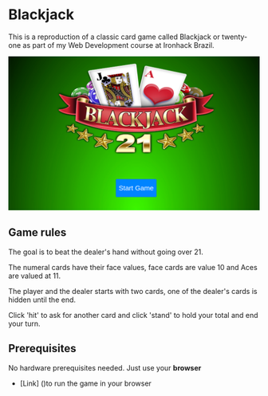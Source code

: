 # Blackjack

This is a reproduction of a classic card game called Blackjack or twenty-one as part of my Web Development course at Ironhack Brazil.

<img src="./images/screenshot.png" alt="screenshot-game">

## Game rules

The goal is to beat the dealer's hand without going over 21. 

The numeral cards have their face values, face cards are value 10 and Aces are valued at 11.

The player and the dealer starts with two cards, one of the dealer's cards is hidden until the end.

Click 'hit' to ask for another card and click 'stand' to hold your total and end your turn.

## Prerequisites

No hardware prerequisites needed. Just use your **browser**

* [Link] ()to run the game in your browser 

